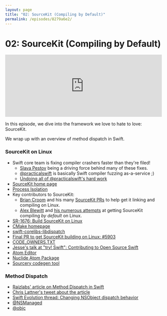 ```yaml
---
layout: page
title: "02: SourceKit (Compiling by Default)"
permalink: /episodes/8279a6e2/
---
```


# 02: SourceKit (Compiling by Default)

<iframe frameBorder="0" height="200px" scrolling="no" seamless src="https://player.simplecast.com/0a8f7b8f-2786-4ee1-8d05-903664172bbd" width="100%"></iframe>

In this episode, we dive into the framework we love to hate to love: SourceKit.

We wrap up with an overview of method dispatch in Swift.

### SourceKit on Linux

- Swift core team is fixing compiler crashers faster than they're filed!
  -  [Slava Pestov](https://twitter.com/slava_pestov) being a driving force behind many of these fixes.
  - [@practicalswift](https://twitter.com/practicalswift) is basically Swift compiler fuzzing as-a-service ;)
  - [Undoing all of @practicalswift's hard work](https://twitter.com/slava_pestov/status/825549445605437440)
- [SourceKit home page](https://github.com/apple/swift/tree/master/tools/SourceKit)
- [Process Isolation](https://github.com/apple/swift/blob/swift-3.0.2-RELEASE/tools/SourceKit/README.txt#L15-L17)
- Key contributors to SourceKit:
  - [Brian Croom](https://twitter.com/aikoniv) and his many [SourceKit PRs](https://github.com/apple/swift/pulls?utf8=%E2%9C%93&q=is%3Apr%20author%3Abriancroom%20sourcekit%20is%3Aclosed%20) to help get it linking and compiling on Linux.
  - [Alex Blewitt](https://twitter.com/alblue) and [his numerous attempts](https://github.com/apple/swift/pulls?utf8=%E2%9C%93&q=is%3Apr%20author%3Aalblue%20sourcekit) at getting SourceKit compiling _by default_ on Linux.
- [SR-1676: Build SourceKit on Linux](https://bugs.swift.org/browse/SR-1676)
- [CMake homepage](https://cmake.org/)
- [swift-corelibs-libdispatch](https://github.com/apple/swift-corelibs-libdispatch)
- [Final PR to get SourceKit building on Linux: #5903](https://github.com/apple/swift/pull/5903)
- [CODE_OWNERS.TXT](https://github.com/apple/swift/blob/master/CODE_OWNERS.TXT)
- [Jesse's talk at "try! Swift": Contributing to Open Source Swift](https://realm.io/news/tryswift-jesse-squires-contributing-open-source-swift/)
- [Atom Editor](https://atom.io/)
- [Nuclide Atom Package](https://atom.io/packages/nuclide)
- [Sourcery codegen tool](https://github.com/krzysztofzablocki/Sourcery)

### Method Dispatch

- [Raizlabs' article on Method Dispatch in Swift](https://www.raizlabs.com/dev/2016/12/swift-method-dispatch)
- [Chris Lattner's tweet about the article](https://twitter.com/clattner_llvm/status/806564802290008064)
- [Swift Evolution thread: Changing NSObject dispatch behavior](https://lists.swift.org/pipermail/swift-evolution/Week-of-Mon-20161212/029441.html)
- [@NSManaged](http://martiancraft.com/blog/2015/12/nsmanaged/)
- [@objc](http://www.jessesquires.com/avoiding-objc-in-swift/)
